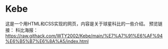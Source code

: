 # Kebe
这是一个用HTML和CSS实现的网页，内容是关于球星科比的一些介绍。
预览链接：
科比海报：https://raw.githack.com/WTY2002/Kebe/main/%E7%A7%91%E6%AF%94%E6%B5%B7%E6%8A%A5/index.html
